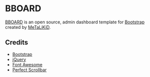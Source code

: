 # BBOARD

[BBOARD](https://github.com/MeTaLiKiD/bboard) is an open source, admin dashboard template for [Bootstrap](https://getbootstrap.com) created by [MeTaLiKiD](https://github.com/MeTaLiKiD).

## Credits

* [Bootstrap](https://getbootstrap.com)
* [jQuery](https://jquery.com)
* [Font Awesome](https://fontawesome.com/)
* [Perfect Scrollbar](http://utatti.github.io/perfect-scrollbar/)
